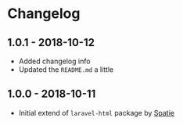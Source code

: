 # Changelog

## 1.0.1 - 2018-10-12
- Added changelog info
- Updated the `README.md` a little

## 1.0.0 - 2018-10-11
- Initial extend of `laravel-html` package by [Spatie](http://spatie.be)
